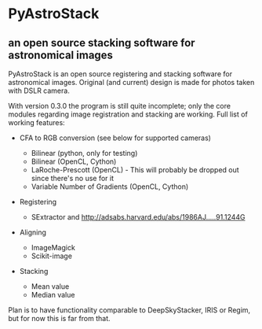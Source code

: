 # PyAstroStack
## an open source stacking software for astronomical images

PyAstroStack is an open source registering and stacking software for
astronomical images. Original (and current) design is made for photos taken
with DSLR camera.

With version 0.3.0 the program is still quite incomplete; only the core modules
regarding image registration and stacking are working. Full list of working
features:

- CFA to RGB conversion (see below for supported cameras)
    - Bilinear (python, only for testing)
    - Bilinear (OpenCL, Cython)
    - LaRoche-Prescott (OpenCL) - This will probably be dropped out since
      there's no use for it
    - Variable Number of Gradients (OpenCL, Cython)

- Registering
    - SExtractor and http://adsabs.harvard.edu/abs/1986AJ.....91.1244G

- Aligning
    - ImageMagick
    - Scikit-image

- Stacking
    - Mean value
    - Median value

Plan is to have functionality comparable to DeepSkyStacker, IRIS or Regim, but
for now this is far from that.